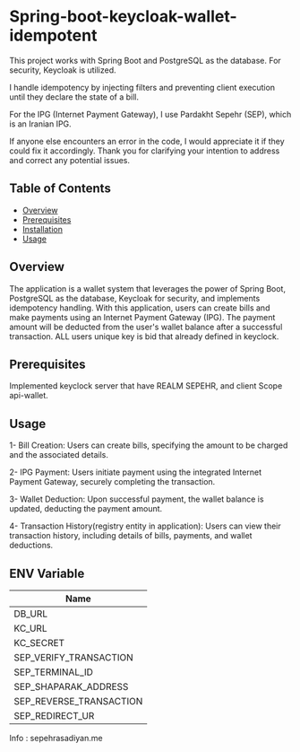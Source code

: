# Spring-boot-keycloak-wallet-idempotent

This project works with Spring Boot and PostgreSQL as the database. For security, Keycloak is utilized.

I handle idempotency by injecting filters and preventing client execution until they declare the state of a bill.

For the IPG (Internet Payment Gateway), I use Pardakht Sepehr (SEP), which is an Iranian IPG.

If anyone else encounters an error in the code, I would appreciate it if they could fix it accordingly.
Thank you for clarifying your intention to address and correct any potential issues.
## Table of Contents

- [Overview](#overview)
- [Prerequisites](#prerequisites)
- [Installation](#installation)
- [Usage](#usage)

## Overview

The application is a wallet system that leverages the power of Spring Boot,
PostgreSQL as the database, Keycloak for security, and implements idempotency handling.
With this application, users can create bills and make payments using an Internet Payment Gateway (IPG).
The payment amount will be deducted from the user's wallet balance after a successful transaction.
ALL users unique key is bid that already defined in keyclock.
## Prerequisites
Implemented keyclock server that have REALM SEPEHR, and client Scope api-wallet.

## Usage
1- Bill Creation: Users can create bills, specifying the amount to be charged and the associated details.

2- IPG Payment: Users initiate payment using the integrated Internet Payment Gateway, securely completing the transaction.

3- Wallet Deduction: Upon successful payment, the wallet balance is updated, deducting the payment amount.

4- Transaction History(registry entity in application): Users can view their transaction history, including details of bills, payments, and wallet deductions.
## ENV Variable

| Name           |
|----------------|
| DB_URL         |
| KC_URL         |
| KC_SECRET      |
|SEP_VERIFY_TRANSACTION|
|SEP_TERMINAL_ID|
|SEP_SHAPARAK_ADDRESS|
|SEP_REVERSE_TRANSACTION|
|SEP_REDIRECT_UR|

Info : sepehrasadiyan.me


